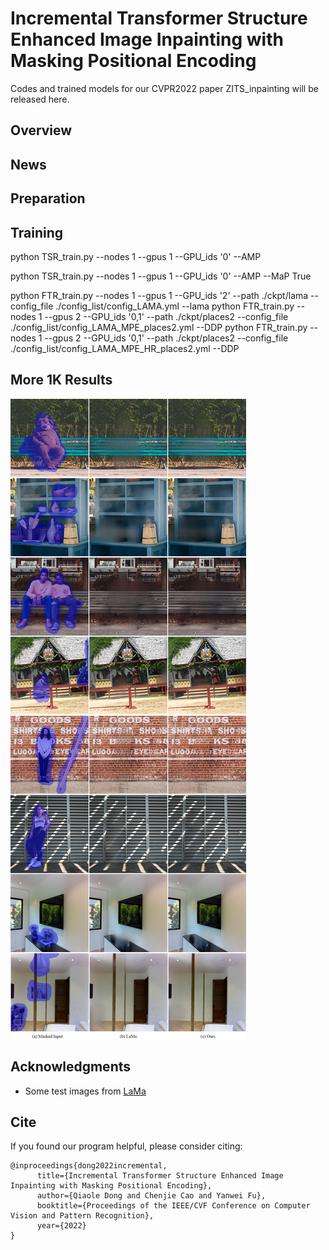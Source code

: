 # Incremental Transformer Structure Enhanced Image Inpainting with Masking Positional Encoding

Codes and trained models for our CVPR2022 paper ZITS_inpainting will be released here.

## Overview

## News


## Preparation


## Training

python TSR_train.py --nodes 1 --gpus 1 --GPU_ids '0' --AMP

python TSR_train.py --nodes 1 --gpus 1 --GPU_ids '0' --AMP --MaP True

python FTR_train.py --nodes 1 --gpus 1 --GPU_ids '2' --path ./ckpt/lama --config_file ./config_list/config_LAMA.yml --lama
python FTR_train.py --nodes 1 --gpus 2 --GPU_ids '0,1' --path ./ckpt/places2 --config_file ./config_list/config_LAMA_MPE_places2.yml --DDP
python FTR_train.py --nodes 1 --gpus 2 --GPU_ids '0,1' --path ./ckpt/places2 --config_file ./config_list/config_LAMA_MPE_HR_places2.yml --DDP

## More 1K Results

![](./imgs/supp_highres.jpg)

## Acknowledgments

* Some test images from [LaMa](https://github.com/saic-mdal/lama)

## Cite

If you found our program helpful, please consider citing:

```
@inproceedings{dong2022incremental,
      title={Incremental Transformer Structure Enhanced Image Inpainting with Masking Positional Encoding}, 
      author={Qiaole Dong and Chenjie Cao and Yanwei Fu},
      booktitle={Proceedings of the IEEE/CVF Conference on Computer Vision and Pattern Recognition},
      year={2022}
}
```